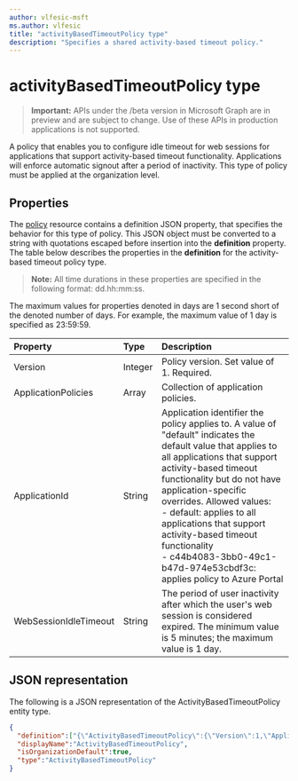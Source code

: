 ```yaml
---
author: vlfesic-msft
ms.author: vlfesic
title: "activityBasedTimeoutPolicy type"
description: "Specifies a shared activity-based timeout policy."
---
```


# activityBasedTimeoutPolicy type

> **Important:** APIs under the /beta version in Microsoft Graph are in preview and are subject to change. Use of these APIs in production applications is not supported.

A policy that enables you to configure idle timeout for web sessions for applications that support activity-based timeout functionality. Applications will enforce automatic signout after a period of inactivity. This type of policy must be applied at the organization level.

## Properties

The [policy](policy.md) resource contains a definition JSON property, that specifies the behavior for this type of policy. This JSON object must be converted to a string with quotations escaped before insertion into the **definition** property. The table below describes the properties in the **definition** for the activity-based timeout policy type.

>**Note:** All time durations in these properties are specified in the following format: dd.hh:mm:ss.

The maximum values for properties denoted in days are 1 second short of the denoted number of days. For example, the maximum value of 1 day is specified as 23:59:59.

| Property	   | Type	|Description|
|:-------------|:------|:---------|
|Version|Integer|Policy version. Set value of 1. Required.|
|ApplicationPolicies|Array|Collection of application policies.|
|ApplicationId|String|Application identifier the policy applies to. A value of "default" indicates the default value that applies to all applications that support activity-based timeout functionality but do not have application-specific overrides. Allowed values:<br>- default: applies to all applications that support activity-based timeout functionality<br>- c44b4083-3bb0-49c1-b47d-974e53cbdf3c: applies policy to Azure Portal|
|WebSessionIdleTimeout|String|The period of user inactivity after which the user's web session is considered expired. The minimum value is 5 minutes; the maximum value is 1  day.|

## JSON representation
The following is a JSON representation of the ActivityBasedTimeoutPolicy entity type.

```json
{
  "definition":["{\"ActivityBasedTimeoutPolicy\":{\"Version\":1,\"ApplicationPolicies\":[{\"ApplicationId\":\"default\",\"WebSessionIdleTimeout\":\"01:00:00\"},{\"ApplicationId\":\"c44b4083-3bb0-49c1-b47d-974e53cbdf3c\",\"WebSessionIdleTimeout\":\"00:15:00\"}]}}"],
  "displayName":"ActivityBasedTimeoutPolicy",
  "isOrganizationDefault":true,
  "type":"ActivityBasedTimeoutPolicy"
}
```

